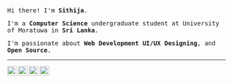 <p><samp>Hi there! I'm <b>Sithija</b>.</samp></p>
<p><samp>I'm a <b>Computer Science</b> undergraduate student at University of Moratuwa in <b>Sri Lanka</b>.</samp></p>
<p><samp>I'm passionate about  <b>Web Development</b> <b>UI/UX Designing</b>, and <b>Open Source</b>.</samp></p>
<hr>
<p>
  <a href="https://www.linkedin.com/in/sithija-shehara-6a0a6815b/">
    <img align="left" alt="Felipe's LinkdeIn" width="22px" src="https://cdn.jsdelivr.net/npm/simple-icons@3.5.0/icons/linkedin.svg" />
  </a>
  <a href="nsithijashehara@gmail.com">
    <img align="left" alt="GMail" width="22px" src="https://cdn.jsdelivr.net/npm/simple-icons@3.5.0/icons/gmail.svg" />
  </a>
  <a href="https://instagram.com/sithija_shehara">
    <img align="left" alt="Felipe's Instagram" width="22px" src="https://cdn.jsdelivr.net/npm/simple-icons@3.5.0/icons/instagram.svg" />
  </a>
  <a href="https://www.hackerrank.com/nsithijashehara?hr_r=1">
    <img align="left" alt="HackerRank Profile" width="22px" src="https://cdn.jsdelivr.net/npm/simple-icons@3.5.0/icons/hackerrank.svg" />
  </a>
</p>

